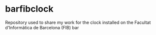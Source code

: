# barfibclock
Repository used to share my work for the clock installed on the Facultat d'Informàtica de Barcelona (FIB) bar
